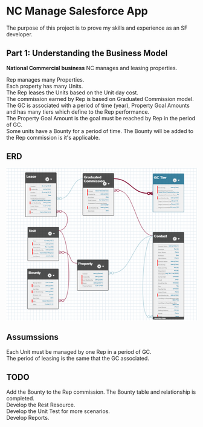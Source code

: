 # NC Manage Salesforce App

The purpose of this project is to prove my skills and experience as an SF developer.

## Part 1: Understanding the Business Model

<strong>National Commercial business</strong>
NC manages and leasing properties.

Rep manages many Properties.<br>
Each property has many Units.<br>
The Rep leases the Units based on the Unit day cost.<br>
The commission earned by Rep is based on Graduated Commission model.<br>
The GC is associated with a period of time (year), Property Goal Amounts and has many tiers which define to the Rep performance.<br>
The Property Goal Amount is the goal must be reached by Rep in the period of GC.<br>
Some units have a Bounty for a period of time. The Bounty will be added to the Rep commission is it's applicable.

## ERD
<img src="https://github.com/pgarciaccnm/ncfortimize/blob/ncv2/ERD_NCFORTIMIZE.png" >

## Assumssions
Each Unit must be managed by one Rep in a period of GC.<br>
The period of leasing is the same that the GC associated.<br>


## TODO
Add the Bounty to the Rep commission. The Bounty table and relationship is completed.<br>
Develop the Rest Resource.<br>
Develop the Unit Test for more scenarios.<br>
Develop Reports.

